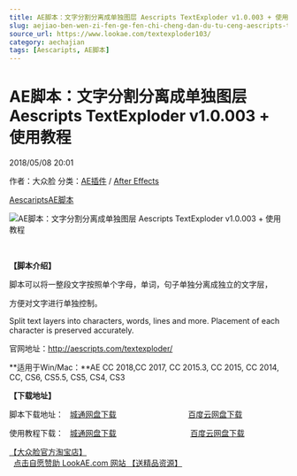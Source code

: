 ```yaml
---
title: AE脚本：文字分割分离成单独图层 Aescripts TextExploder v1.0.003 + 使用教程
slug: aejiao-ben-wen-zi-fen-ge-fen-chi-cheng-dan-du-tu-ceng-aescripts-textexploder-v1-0-003-shi-yong-jiao-cheng
source_url: https://www.lookae.com/textexploder103/
category: aechajian
tags: [Aescaripts, AE脚本]
---
```

# AE脚本：文字分割分离成单独图层 Aescripts TextExploder v1.0.003 + 使用教程

2018/05/08 20:01

作者：大众脸
分类：[AE插件](https://www.lookae.com/after-effects/aechajian/) / [After Effects](https://www.lookae.com/after-effects/)

[Aescaripts](https://www.lookae.com/tag/aescaripts/)[AE脚本](https://www.lookae.com/tag/ae%e8%84%9a%e6%9c%ac/)

![AE脚本：文字分割分离成单独图层 Aescripts TextExploder v1.0.003 + 使用教程](https://www.lookae.com/wp-content/uploads/2019/09/Text-Exploder.jpg "AE脚本：文字分割分离成单独图层 Aescripts TextExploder v1.0.003 + 使用教程-LookAE.com")

[﻿](https://cloud.video.taobao.com//play/u/705956171/p/1/e/6/t/1/50027194666.mp4)

**【脚本介绍】**

脚本可以将一整段文字按照单个字母，单词，句子单独分离成独立的文字层，

方便对文字进行单独控制。

Split text layers into characters, words, lines and more. Placement of each character is preserved accurately.

官网地址：http://aescripts.com/textexploder/

**适用于Win/Mac：**AE CC 2018,CC 2017, CC 2015.3, CC 2015, CC 2014, CC, CS6, CS5.5, CS5, CS4, CS3

**【下载地址】**

脚本下载地址：   [城通网盘下载](https://lookae.ctfile.com/fs/680462-289950694)                                 [百度云网盘下载](https://pan.baidu.com/s/1wSoHLch12P6KnOOzdAulTA)

使用教程下载：   [城通网盘下载](https://www.pipipan.com/fs/680462-220389175)                                  [百度云网盘下载](https://pan.baidu.com/s/1miMJgOK)

[【大众脸官方淘宝店】](https://lookae.taobao.com/)                [点击自愿赞助 LookAE.com 网站 【送精品资源】](https://www.lookae.com/sponsor/)
